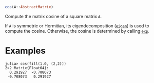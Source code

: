 ```julia
cos(A::AbstractMatrix)
```

Compute the matrix cosine of a square matrix `A`.

If `A` is symmetric or Hermitian, its eigendecomposition ([`eigen`](@ref)) is used to compute the cosine. Otherwise, the cosine is determined by calling [`exp`](@ref).

# Examples

```jldoctest
julia> cos(fill(1.0, (2,2)))
2×2 Matrix{Float64}:
  0.291927  -0.708073
 -0.708073   0.291927
```
